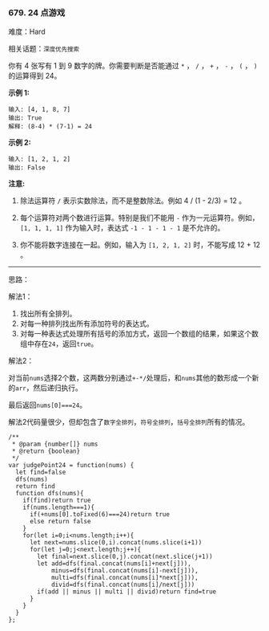 ### 679. 24 点游戏

难度：Hard

相关话题：`深度优先搜索`

你有 4 张写有 1 到 9 数字的牌。你需要判断是否能通过 `*` ， `/` ， `+` ， `-` ， `(` ， `)` 的运算得到 24。



**示例 1:** 



```
输入: [4, 1, 8, 7]
输出: True
解释: (8-4) * (7-1) = 24
```


**示例 2:** 



```
输入: [1, 2, 1, 2]
输出: False
```


**注意:** 




1. 除法运算符 `/` 表示实数除法，而不是整数除法。例如 4 / (1 - 2/3) = 12 。

2. 每个运算符对两个数进行运算。特别是我们不能用 `-` 作为一元运算符。例如， `[1, 1, 1, 1]` 作为输入时，表达式 `-1 - 1 - 1 - 1` 是不允许的。

3. 你不能将数字连接在一起。例如，输入为 `[1, 2, 1, 2]` 时，不能写成 12 + 12 。






-----

思路：

解法1：

1. 找出所有全排列。
2. 对每一种排列找出所有添加符号的表达式。
3. 对每一种表达式处理所有括号的添加方式，返回一个数组的结果，如果这个数组中存在`24`，返回`true`。

解法2：

对当前`nums`选择2个数，这两数分别通过`+-*/`处理后，和`nums`其他的数形成一个新的`arr`，然后递归执行。

最后返回`nums[0]===24`。

解法2代码量很少，但却包含了`数字全排列`，`符号全排列`，`括号全排列`所有的情况。


```
/**
 * @param {number[]} nums
 * @return {boolean}
 */
var judgePoint24 = function(nums) {
  let find=false
  dfs(nums)
  return find
  function dfs(nums){
    if(find)return true
    if(nums.length===1){
      if(+nums[0].toFixed(6)===24)return true
      else return false
    }
    for(let i=0;i<nums.length;i++){
      let next=nums.slice(0,i).concat(nums.slice(i+1))
      for(let j=0;j<next.length;j++){
        let final=next.slice(0,j).concat(next.slice(j+1))
        let add=dfs(final.concat(nums[i]+next[j])),
            minus=dfs(final.concat(nums[i]-next[j])),
            multi=dfs(final.concat(nums[i]*next[j])),
            divid=dfs(final.concat(nums[i]/next[j]))
        if(add || minus || multi || divid)return find=true
      }
    }
  }
};
```

